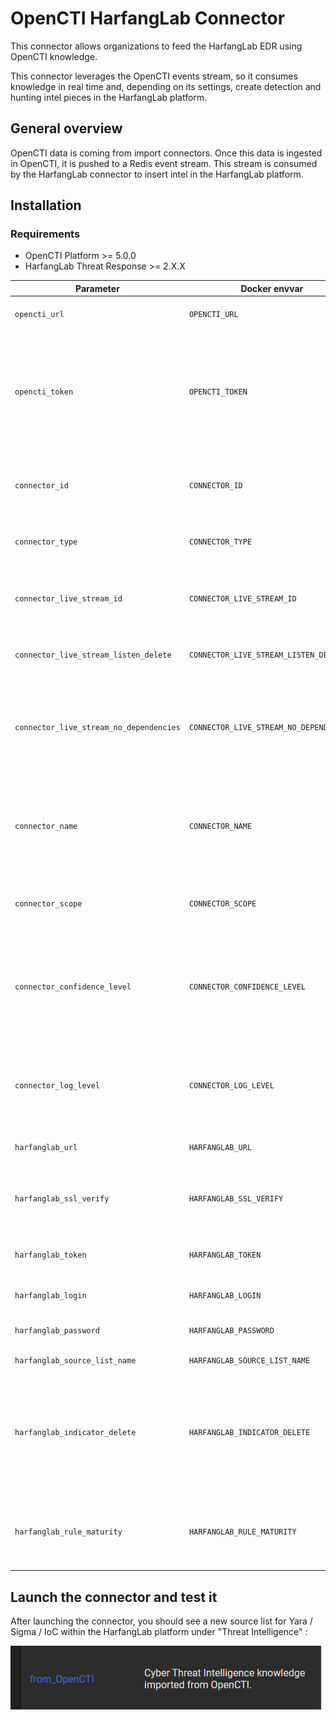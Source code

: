 # OpenCTI HarfangLab Connector

This connector allows organizations to feed the HarfangLab EDR using OpenCTI knowledge.

This connector leverages the OpenCTI events stream, so it consumes knowledge in real time and, depending on its settings, create detection and hunting intel pieces in the HarfangLab platform.

## General overview

OpenCTI data is coming from import connectors. Once this data is ingested in OpenCTI, it is pushed to a Redis event stream. This stream is consumed by the HarfangLab connector to insert intel in the HarfangLab platform.

## Installation

### Requirements

- OpenCTI Platform >= 5.0.0
- HarfangLab Threat Response >= 2.X.X


| Parameter                               | Docker envvar                             | Mandatory | Description                                                                                                                |
|-----------------------------------------|-------------------------------------------|-----------|----------------------------------------------------------------------------------------------------------------------------|
| `opencti_url`                           | `OPENCTI_URL`                             | Yes       | The URL of the OpenCTI platform.                                                                                           |
| `opencti_token`                         | `OPENCTI_TOKEN`                           | Yes       | The token of the OpenCTI user (it's recommanded to create a dedicated user for the connector with the Administrator role). |
| `connector_id`                          | `CONNECTOR_ID`                            | Yes       | A valid arbitrary `UUIDv4` that must be unique for this connector.                                                         |
| `connector_type`                        | `CONNECTOR_TYPE`                          | Yes       | Must be `STREAM` (this is the connector type).                                                                             |
| `connector_live_stream_id`              | `CONNECTOR_LIVE_STREAM_ID`                | Yes       | The Live Stream ID of the stream created in the OpenCTI interface.                                                         |
| `connector_live_stream_listen_delete`   | `CONNECTOR_LIVE_STREAM_LISTEN_DELETE`     | Yes       | The Live Stream listen delete must be `true`.                                                                              |
| `connector_live_stream_no_dependencies` | `CONNECTOR_LIVE_STREAM_NO_DEPENDENCIES`   | Yes       | The Live Stream no dependencies must be `false` because it's necessary to detect observables in the stream.                |
| `connector_name`                        | `CONNECTOR_NAME`                          | Yes       | The name of the HarfangLab instance, to identify it if you have multiple HarfangLab connectors.                            |
| `connector_scope`                       | `CONNECTOR_SCOPE`                         | Yes       | Must be `harfanglab`, not used in this connector.                                                                          |
| `connector_confidence_level`            | `CONNECTOR_CONFIDENCE_LEVEL`              | Yes       | The default confidence level for created sightings (a number between 1 and 4), not used in this connector.                 |
| `connector_log_level`                   | `CONNECTOR_LOG_LEVEL`                     | Yes       | The log level for this connector, could be `debug`, `info`, `warn` or `error` (less verbose).                              |
| `harfanglab_url`                        | `HARFANGLAB_URL`                          | Yes       | The HarfangLab instance URL.                                                                                               |
| `harfanglab_ssl_verify`                 | `HARFANGLAB_SSL_VERIFY`                   | Yes       | Enable the SSL certificate check (default: `true`).                                                                        |
| `harfanglab_token`                      | `HARFANGLAB_TOKEN`                        | Yes       | The token of the HarfangLab user.                                                                                          |
| `harfanglab_login`                      | `HARFANGLAB_LOGIN`                        | Yes       | The HarfangLab login user.                                                                                                 |
| `harfanglab_password`                   | `HARFANGLAB_PASSWORD`                     | Yes       | The HarfangLab password.                                                                                                   |
| `harfanglab_source_list_name`           | `HARFANGLAB_SOURCE_LIST_NAME`             | Yes       | Must be `from_OpenCTI`.                                                                                                    |
| `harfanglab_indicator_delete`           | `HARFANGLAB_INDICATOR_DELETE`             | Yes       | Choose between permanent deletion or deactivation of indicators in the HarfangLab platform (default: `true`).              |
| `harfanglab_rule_maturity`              | `HARFANGLAB_RULE_MATURITY`                | Yes       | Allows you to create rules with the `stable` or `testing` status in HarfangLab platform.                                   |

## Launch the connector and test it

After launching the connector, you should see a new source list for Yara / Sigma / IoC within the HarfangLab platform under "Threat Intelligence" :

![source.png](doc/source.png)